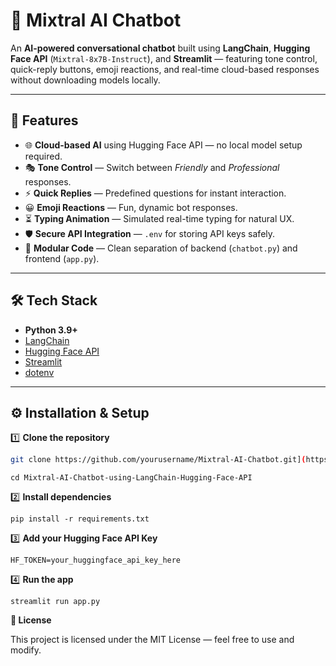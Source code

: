 # 🤖 Mixtral AI Chatbot

An **AI-powered conversational chatbot** built using **LangChain**, **Hugging Face API** (`Mixtral-8x7B-Instruct`), and **Streamlit** — featuring tone control, quick-reply buttons, emoji reactions, and real-time cloud-based responses without downloading models locally.

---

## 🚀 Features
- 🌐 **Cloud-based AI** using Hugging Face API — no local model setup required.
- 🎭 **Tone Control** — Switch between *Friendly* and *Professional* responses.
- ⚡ **Quick Replies** — Predefined questions for instant interaction.
- 😀 **Emoji Reactions** — Fun, dynamic bot responses.
- ⏳ **Typing Animation** — Simulated real-time typing for natural UX.
- 🛡 **Secure API Integration** — `.env` for storing API keys safely.
- 📂 **Modular Code** — Clean separation of backend (`chatbot.py`) and frontend (`app.py`).

---

## 🛠 Tech Stack
- **Python 3.9+**
- [LangChain](https://www.langchain.com/)
- [Hugging Face API](https://huggingface.co/)
- [Streamlit](https://streamlit.io/)
- [dotenv](https://pypi.org/project/python-dotenv/)

---

## ⚙️ Installation & Setup

1️⃣ **Clone the repository**
```bash
git clone https://github.com/yourusername/Mixtral-AI-Chatbot.git](https://github.com/sarthakarsul18/Mixtral-AI-Chatbot-using-LangChain-Hugging-Face-API
```
```
cd Mixtral-AI-Chatbot-using-LangChain-Hugging-Face-API
```

2️⃣ **Install dependencies**
```
pip install -r requirements.txt
```
3️⃣ **Add your Hugging Face API Key**

```
HF_TOKEN=your_huggingface_api_key_here
```
4️⃣ **Run the app**
```
streamlit run app.py
```
**📜 License**

This project is licensed under the MIT License — feel free to use and modify.
